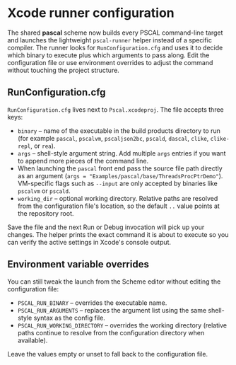 # Xcode runner configuration

The shared **pascal** scheme now builds every PSCAL command-line target and
launches the lightweight `pscal-runner` helper instead of a specific compiler.
The runner looks for `RunConfiguration.cfg` and uses it to decide which binary
to execute plus which arguments to pass along.  Edit the configuration file or
use environment overrides to adjust the command without touching the project
structure.

## RunConfiguration.cfg

`RunConfiguration.cfg` lives next to `Pscal.xcodeproj`.  The file accepts three
keys:

- `binary` – name of the executable in the build products directory to run
  (for example `pascal`, `pscalvm`, `pscaljson2bc`, `pscald`, `dascal`,
  `clike`, `clike-repl`, or `rea`).
- `args` – shell-style argument string.  Add multiple `args` entries if you want
  to append more pieces of the command line.
- When launching the `pascal` front end pass the source file path directly as an
  argument (`args = "Examples/pascal/base/ThreadsProcPtrDemo"`).  VM-specific
  flags such as `--input` are only accepted by binaries like `pscalvm` or
  `pscald`.
- `working_dir` – optional working directory.  Relative paths are resolved from
  the configuration file's location, so the default `..` value points at the
  repository root.

Save the file and the next Run or Debug invocation will pick up your changes.
The helper prints the exact command it is about to execute so you can verify the
active settings in Xcode's console output.

## Environment variable overrides

You can still tweak the launch from the Scheme editor without editing the
configuration file:

- `PSCAL_RUN_BINARY` – overrides the executable name.
- `PSCAL_RUN_ARGUMENTS` – replaces the argument list using the same shell-style
  syntax as the config file.
- `PSCAL_RUN_WORKING_DIRECTORY` – overrides the working directory (relative
  paths continue to resolve from the configuration directory when available).

Leave the values empty or unset to fall back to the configuration file.
